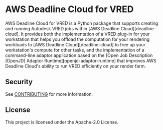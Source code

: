 # AWS Deadline Cloud for VRED

AWS Deadline Cloud for VRED is a Python package that supports creating and running Autodesk VRED jobs within [AWS Deadline Cloud][deadline-cloud].
It provides both the implementation of a VRED plug-in for your workstation that helps you offload the computation for your rendering workloads
to [AWS Deadline Cloud][deadline-cloud] to free up your workstation's compute for other tasks, and the implementation of a command-line
adaptor application based on the [Open Job Description (OpenJD) Adaptor Runtime][openjd-adaptor-runtime] that improves AWS Deadline Cloud's
ability to run VRED efficiently on your render farm.

## Security

See [CONTRIBUTING](CONTRIBUTING.md#security-issue-notifications) for more information.

## License

This project is licensed under the Apache-2.0 License.

